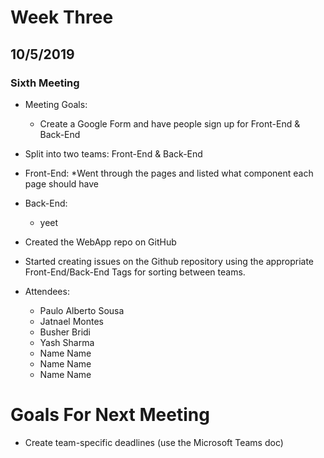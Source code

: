 # Week Three
## 10/5/2019
### Sixth Meeting
* Meeting Goals:
	* Create a Google Form and have people sign up for Front-End & Back-End
* Split into two teams: Front-End & Back-End
* Front-End: 
	*Went through the pages and listed what component each page should have
* Back-End:
	* yeet
* Created the WebApp repo on GitHub
* Started creating issues on the Github repository using the appropriate Front-End/Back-End Tags for sorting between teams. 

* Attendees:
	* Paulo Alberto Sousa
	* Jatnael Montes
	* Busher Bridi
	* Yash Sharma
	* Name Name
	* Name Name
	* Name Name

# Goals For Next Meeting
* Create team-specific deadlines (use the Microsoft Teams doc)
